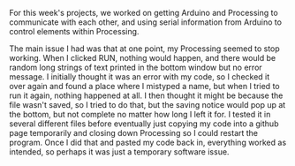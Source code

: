 

For this week's projects, we worked on getting Arduino and Processing to communicate with each other, and using serial information from Arduino to control elements within Processing.

The main issue I had was that at one point, my Processing seemed to stop working. When I clicked RUN, nothing would happen, and there would be random long strings of text printed in the bottom window but no error message. I initially thought it was an error with my code, so I checked it over again and found a place where I mistyped a name, but when I tried to run it again, nothing happened at all. I then thought it might be because the file wasn't saved, so I tried to do that, but 
the saving notice would pop up at the bottom, but not complete no matter how long I left it for. I tested it in several different files before eventually just
copying my code into a github page temporarily and closing down Processing so I could restart the program. Once I did that and pasted my code back in, everything worked as intended, so perhaps it was just a temporary software issue. 
